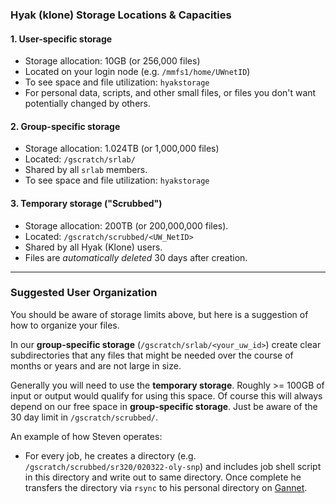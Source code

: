 ### Hyak (klone) Storage Locations & Capacities
#### 1. User-specific storage
- Storage allocation: 10GB (or 256,000 files)
- Located on your login node (e.g. `/mmfs1/home/UWnetID`)
- To see space and file utilization: `hyakstorage`
- For personal data, scripts, and other small files, or files you don't want potentially changed by others.
#### 2. Group-specific storage
- Storage allocation: 1.024TB (or 1,000,000 files)
- Located: `/gscratch/srlab/`
- Shared by all `srlab` members.
- To see space and file utilization: `hyakstorage`
#### 3. Temporary storage ("Scrubbed")
- Storage allocation: 200TB (or 200,000,000 files).
- Located: `/gscratch/scrubbed/<UW_NetID>`
- Shared by all Hyak (Klone) users.
- Files are _automatically deleted_ 30 days after creation.

---
### Suggested User Organization
You should be aware of storage limits above, but here is a suggestion of how to organize your files.

In our **group-specific storage** (`/gscratch/srlab/<your_uw_id>`) create clear subdirectories that any files that might be needed over the course of months or years and are not large in size.

Generally you will need to  use the **temporary storage**. Roughly >= 100GB of input or output would qualify for using this space. Of course this will always depend on our free space in **group-specific storage**. Just be aware of the 30 day limit in `/gscratch/scrubbed/`. 

An example of how Steven operates:

- For every job, he creates a directory (e.g. `/gscratch/scrubbed/sr320/020322-oly-snp`) and includes job shell script in this directory and write out to same directory. Once complete he transfers the directory via `rsync` to his personal directory on [Gannet](https://gannet.fish.washington.edu/seashell/).
